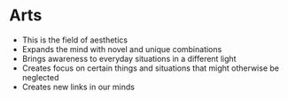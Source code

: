 
# Arts

- This is the field of aesthetics
- Expands the mind with novel and unique combinations
- Brings awareness to everyday situations in a different light
- Creates focus on certain things and situations that might otherwise be neglected
- Creates new links in our minds